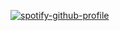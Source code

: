 [![spotify-github-profile](https://spotify-github-profile.vercel.app/api/view?uid=minhasmile&cover_image=true&theme=default&show_offline=false&background_color=000000&bar_color_cover=false&bar_color=2b16d0)](https://spotify-github-profile.vercel.app/api/view?uid=minhasmile&redirect=true)
